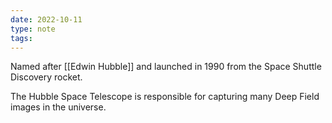 ```yaml
---
date: 2022-10-11
type: note
tags:
---
```


Named after [[Edwin Hubble]] and launched in 1990 from the Space Shuttle Discovery rocket.

The Hubble Space Telescope is responsible for capturing many Deep Field images in the universe.
